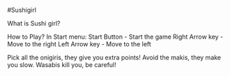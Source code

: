 
#Sushigirl

What is Sushi girl?


How to Play?
In Start menu:
Start Button - Start the game
Right Arrow key - Move to the right
Left Arrow key - Move to the left

Pick all the onigiris, they give you extra points!
Avoid the makis, they make you slow.
Wasabis kill you, be careful!




